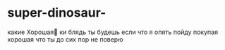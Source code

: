# super-dinosaur-
какие Хорошая🥺 ки блядь ты будешь если что я опять пойду покупая хорошая что ты до сих пор не поверю

